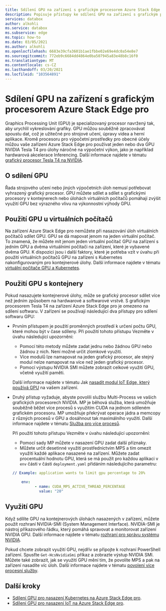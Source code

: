 ```yaml
---
title: Sdílení GPU na zařízení s grafickým procesorem Azure Stack Edge pro
description: Popisuje přístupy ke sdílení GPU na zařízení s grafickým procesorem Azure Stack Edge pro.
services: databox
author: alkohli
ms.service: databox
ms.subservice: edge
ms.topic: how-to
ms.date: 03/05/2021
ms.author: alkohli
ms.openlocfilehash: 6683e39cfa3601b1ae1fbbe02e69e4dc0a54e8e7
ms.sourcegitcommit: 772eb9c6684dd4864e0ba507945a83e48b8c16f0
ms.translationtype: MT
ms.contentlocale: cs-CZ
ms.lasthandoff: 03/20/2021
ms.locfileid: "103564891"
---
```

# <a name="gpu-sharing-on-your-azure-stack-edge-pro-gpu-device"></a>Sdílení GPU na zařízení s grafickým procesorem Azure Stack Edge pro

Graphics Processing Unit (GPU) je specializovaný procesor navržený tak, aby urychlil vykreslování grafiky. GPU můžou souběžně zpracovávat spoustu dat, což je užitečné pro strojové učení, úpravy videa a herní aplikace. Kromě procesoru pro výpočetní prostředky pro obecné účely můžou vaše zařízení Azure Stack Edge pro používat jeden nebo dva GPU NVIDIA Tesla T4 pro úlohy náročné na výpočetní výkon, jako je například hardwarová akcelerace Inferencing. Další informace najdete v tématu [grafický procesor Tesla T4 na NVIDIA](https://www.nvidia.com/data-center/tesla-t4/).


## <a name="about-gpu-sharing"></a>O sdílení GPU

Řada strojového učení nebo jiných výpočetních úloh nemusí potřebovat vyhrazený grafický procesor. GPU můžete sdílet a sdílet s grafickými procesory v kontejnerech nebo úlohách virtuálních počítačů pomáhají zvýšit využití GPU bez výrazného vlivu na výkonnostní výhody GPU.  

## <a name="using-gpu-with-vms"></a>Použití GPU u virtuálních počítačů

Na zařízení Azure Stack Edge pro nemůžete při nasazování úloh virtuálních počítačů sdílet GPU. GPU se dá mapovat jenom na jeden virtuální počítač. To znamená, že můžete mít jenom jeden virtuální počítač GPU na zařízení s jedním GPU a dvěma virtuálními počítači na zařízení, které je vybavené dvěma GPU. K dispozici jsou i další faktory, které je potřeba vzít v úvahu při použití virtuálních počítačů GPU na zařízení s Kubernetes nakonfigurovaným pro kontejnerové úlohy. Další informace najdete v tématu [virtuální počítače GPU a Kubernetes](azure-stack-edge-gpu-deploy-gpu-virtual-machine.md#gpu-vms-and-kubernetes).


## <a name="using-gpu-with-containers"></a>Použití GPU s kontejnery

Pokud nasazujete kontejnerové úlohy, může se grafický procesor sdílet více než jedním způsobem na hardwarové a softwarové vrstvě. S grafickým procesorem Tesla T4 na zařízení Azure Stack Edge pro je omezeno na sdílení softwaru. V zařízení se používají následující dva přístupy pro sdílení softwaru GPU: 

- Prvním přístupem je použití proměnných prostředí k určení počtu GPU, které mohou být v čase sdíleny. Při použití tohoto přístupu Vezměte v úvahu následující upozornění:

    - Pomocí této metody můžete zadat jednu nebo žádnou GPU nebo žádnou z nich. Není možné určit zlomkové využití.
    - Více modulů lze namapovat na jeden grafický procesor, ale stejný modul nelze namapovat na více než jeden grafický procesor.
    - Pomocí výstupu NVIDIA SMI můžete zobrazit celkové využití GPU, včetně využití paměti.
    
    Další informace najdete v tématu Jak [nasadit modul IoT Edge, který používá GPU](azure-stack-edge-gpu-configure-gpu-modules.md) na vašem zařízení.

- Druhý přístup vyžaduje, abyste povolili službu Multi-Process ve vašich grafických procesorech NVIDIA. MP je běhová služba, která umožňuje souběžně běžet více procesů s využitím CUDA na jednom sdíleném grafickém procesoru. MP umožňuje překrývat operace jádra a memcopy z různých procesů v GPU a dosáhnout tak maximálního využití. Další informace najdete v tématu [Služba pro více procesů](https://docs.nvidia.com/deploy/pdf/CUDA_Multi_Process_Service_Overview.pdf).

    Při použití tohoto přístupu Vezměte v úvahu následující upozornění:
    
    - Pomocí sady MP můžete v nasazení GPU zadat další příznaky.
    - Můžete určit desetinné využití prostřednictvím MPS a tím omezit využití každé aplikace nasazené na zařízení. Můžete zadat procentuální hodnotu GPU, která se má použít pro každou aplikaci v `env` části v části `deployment.yaml` přidáním následujícího parametru: 

    ```yml
    // Example: application wants to limit gpu percentage to 20%
    
        env:
              - name: CUDA_MPS_ACTIVE_THREAD_PERCENTAGE 
                value: "20"    
    ```

## <a name="gpu-utilization"></a>Využití GPU
 
Když sdílíte GPU na kontejnerových úlohách nasazených v zařízení, můžete použít rozhraní NVIDIA-SMI (System Management Interface). NVIDIA-SMI je nástroj příkazového řádku, který pomáhá spravovat a monitorovat zařízení NVIDIA GPU. Další informace najdete v tématu [rozhraní pro správu systému NVIDIA](https://developer.nvidia.com/nvidia-system-management-interface).

Pokud chcete zobrazit využití GPU, nejdřív se připojte k rozhraní PowerShell zařízení. Spusťte `Get-HcsNvidiaSmi` příkaz a zobrazte výstup NVIDIA SMI. Můžete také zobrazit, jak se využití GPU mění tím, že povolíte MPS a pak na zařízení nasadíte víc úloh. Další informace najdete v tématu [povolení více procesní služby](azure-stack-edge-gpu-connect-powershell-interface.md#enable-multi-process-service-mps).


## <a name="next-steps"></a>Další kroky

- [Sdílení GPU pro nasazení Kubernetes na Azure Stack Edge pro](azure-stack-edge-gpu-deploy-kubernetes-gpu-sharing.md).
- [Sdílení GPU pro nasazení IoT na Azure Stack Edge pro](azure-stack-edge-gpu-deploy-iot-edge-gpu-sharing.md).
